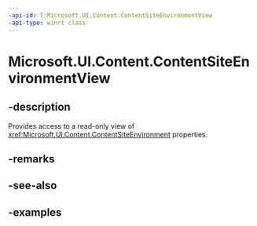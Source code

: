```yaml
---
-api-id: T:Microsoft.UI.Content.ContentSiteEnvironmentView
-api-type: winrt class
---
```


# Microsoft.UI.Content.ContentSiteEnvironmentView

<!--
public class ContentSiteEnvironmentView
-->

## -description

Provides access to a read-only view of <xref:Microsoft.UI.Content.ContentSiteEnvironment> properties.

## -remarks

## -see-also

## -examples
